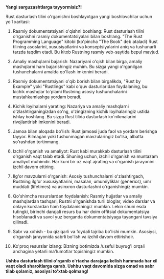 <b>Yangi sarguzashtlarga tayyormisiz?!</b>

Rust dasturlash tilini o'rganishni boshlayotgan yangi boshlovchilar uchun yo'l xaritasi:

1. Rasmiy dokumentatsiyani o'qishni boshlang: Rust dasturlash tilini o'rganishni rasmiy dokumentatsiyalari bilan boshlang. "The Rust Programming Language" kitobi (ko'pincha "The Book" deb ataladi) Rust tilining asoslarini, xususiyatlarini va konseptsiyalarini aniq va tushunarli tarzda taqdim etadi. Bu kitob Rustning rasmiy veb-saytida bepul mavjud.

2. Amaliy mashqlarni bajarish: Nazariyani o'qish bilan birga, amaliy mashqlarni ham bajarishingiz muhim. Bu sizga yangi o'rganilgan tushunchalarni amalda qo'llash imkonini beradi.

3. Rasmiy dokumentatsiyani o'qib borish bilan birgalikda, "Rust by Example" yoki "Rustlings" kabi o'quv dasturlaridan foydalaning, bu kichik mashqlar to'plami Rustning asosiy tushunchalarini mustahkamlashga yordam beradi.

4. Kichik loyihalarni yarating: Nazariya va amaliy mashqlarni o'zlashtirganingizdan so'ng, o'zingizning kichik loyihalaringiz ustida ishlay boshlang. Bu sizga Rust tilida dasturlash ko'nikmalarini rivojlantirish imkonini beradi.

5. Jamoa bilan aloqada bo'lish: Rust jamoasi juda faol va yordam berishga tayyor. Bilmagan yoki tushunmagan mavzularingiz bo'lsa, albatta so'rashdan tortinmang.

6. Izchil o'rganish va amaliyot: Rust kabi murakkab dasturlash tilini o'rganish vaqt talab etadi. Shuning uchun, izchil o'rganish va muntazam amaliyot muhimdir. Har kuni bir oz vaqt ajrating va o'rganish jarayonini izchil davom ettiring.

7. Ilg'or mavzularni o'rganish: Asosiy tushunchalarni o'zlashtirgach, Rustning ilg'or xususiyatlarini, masalan, umumiyliklar (generics), umr muddati (lifetimes) va asinxron dasturlashni o'rganishingiz mumkin.

8. Qo'shimcha resurslardan foydalanish: Rasmiy hujjatlar va amaliy mashqlardan tashqari, Rustni o'rganishda turli bloglar, video darslar va onlayn kurslardan ham foydalanishingiz mumkin. Lekin shuni esda tutingki, birinchi darajali resurs bu har doim offitsial dokumentatsiya hisoblanadi va savol yuz berganda dokumentatsiyaga tayangani tavsiya qilinadi.

9. Sabr va xohish - bu qiziqarli va foydali tajriba bo'lishi mumkin. Asosiysi, o'rganish jarayonida sabrli bo'lish va izchil davom ettirishdir.

10. Ko'proq resurslar izlang: Bizning botimizda /useful buyrug'i orqali anchagina yetarli ma'lumotlar topishingiz mumkin.

<b>Ushbu dasturlash tilini o'rganib o'rtacha darajaga kelish hammada har xil vaqt oladi sharoitlarga qarab. Ushbu vaqt davomida sizga omad va sabr tilab qolamiz, asosiysi to'xtab qolmang!</b>
